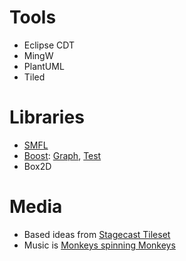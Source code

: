 # Tools
- Eclipse CDT 
- MingW
- PlantUML
- Tiled

# Libraries
- [SMFL](http://www.sfml-dev.org/resources.php)
- [Boost](http://www.boost.org/): [Graph](http://www.boost.org/doc/libs/1_56_0/libs/graph/doc/index.html), [Test](http://www.boost.org/doc/libs/1_56_0/libs/test/doc/html/index.html)
- Box2D

# Media
- Based ideas from [Stagecast Tileset](http://www.cr31.co.uk/stagecast/info/blob.html)
- Music is [Monkeys spinning Monkeys](http://incompetech.com/music/royalty-free/index.html?isrc=USUAN1400011)